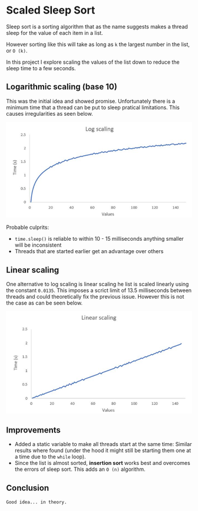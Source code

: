 # Scaled Sleep Sort


Sleep sort is a sorting algorithm that as the name suggests makes a thread sleep for the value of each item in a list. 

However sorting like this will take as long as `k` the largest number in the list, or `O (k)`. 

In this project I explore scaling the values of the list down to reduce the sleep time to a few seconds.

## Logarithmic scaling (base 10)

This was the initial idea and showed promise. Unfortunately there is a minimum time that a thread can be put to sleep pratical limitations. This causes irregularities as seen below. 

<p align="center">
  <img src="https://github.com/andibakti/scaledsleepsort/blob/master/pics/log-chart.JPG"/>
</p>

Probable culprits:
* `time.sleep()` is reliable to within 10 - 15 milliseconds anything smaller will be inconsistent
* Threads that are started earlier get an advantage over others


## Linear scaling

One alternative to log scaling is linear scaling he list is scaled linearly using the constant `0.0135`.
This imposes a scrict limit of 13.5 milliseconds between threads and could theoretically fix the previous issue. However this is not the case as can be seen below.

<p align="center">
  <img src="https://github.com/andibakti/scaledsleepsort/blob/master/pics/linear-chart.JPG"/>
</p>


## Improvements

* Added a static variable to make all threads start at the same time: 
    Similar results where found (under the hood it might still be starting them one at a time due to the `while` loop).
* Since the list is almost sorted, **insertion sort** works best and overcomes the errors of sleep sort. This adds an `O (n)` algorithm.


## Conclusion

    Good idea... in theory.

